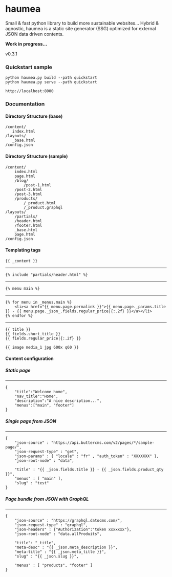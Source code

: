 # haumea
Small &amp; fast python library to build more sustainable websites... 
Hybrid & agnostic, haumea is a static site generator (SSG) optimized for external JSON data driven contents. 

**Work in progress...**

v0.3.1

### Quickstart sample

	python haumea.py build --path quickstart
	python haumea.py serve --path quickstart

	http://localhost:8000

### Documentation 

#### Directory Structure (base)

	/content/
	   index.html
	/layouts/
	   _base.html
	/config.json


#### Directory Structure (sample)


	/content/
	    index.html
	    page.html
	    /blog/              
	        /post-1.html   
		/post-2.html   
		/post-3.html   
	    /products/        
			/_product.html 
			/_product.graphql
	/layouts/
	    /partials/
		/header.html
		/footer.html
	    _base.html
	    page.html
	/config.json


#### Templating tags

	{{ _content }}
------------
	{% include "partials/header.html" %}
------------
	{% menu main %}
------------
	{% for menu in _menus.main %}
	    <li><a href="{{ menu.page.permalink }}">{{ menu.page._params.title }} - {{ menu.page._json_.fields.regular_price|{:.2f} }}</a></li>
	{% endfor %}
------------
	{{ title }}
	{{ fields.short_title }}
	{{ fields.regular_price|{:.2f} }}

	{{ image media_1 jpg 600x q60 }}

#### Content configuration 


##### Static page

------------
	{
	    "title":"Welcome home",
		"nav_title":"Home",
	    "description":"A nice description...",
	    "menus":["main", "footer"]
	}



##### Single page from JSON
------------
	{
	    "json-source" : "https://api.buttercms.com/v2/pages/*/sample-page/",
		"json-request-type" : "get",
		"json-params" : { "locale" : "fr" , "auth_token" : "XXXXXXX" },
    	"json-root-node" : "data", 

	    "title" : "{{ _json.fields.title }} - {{ _json.fields.product_qty }}",
	    "menus" : [ "main" ],
	    "slug" : "test"
	}


##### Page bundle from JSON with GraphQL
------------
	{
		"json-source" : "https://graphql.datocms.com/",
		"json-request-type" : "graphql",
		"json-headers" : {"Authorization":"token xxxxxxx"},
		"json-root-node" : "data.allProduits", 

	    "title": "_title",
	    "meta-desc" : "{{ _json.meta_description }}",
	    "meta-title" : "{{ _json.meta_title }}",
	    "slug" : "{{ _json.slug }}",

	    "menus" : [ "products", "footer" ]
	}

